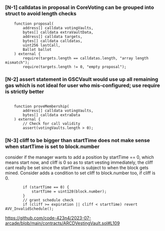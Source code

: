 ### [N-1] calldatas in proposal in CoreVoting can be grouped into struct to avoid length checks 

```solidity
    function proposal(
        address[] calldata votingVaults,
        bytes[] calldata extraVaultData,
        address[] calldata targets,
        bytes[] calldata calldatas,
        uint256 lastCall,
        Ballot ballot
    ) external {
        require(targets.length == calldatas.length, "array length mismatch");
        require(targets.length != 0, "empty proposal");
```

### [N-2] assert statement in GSCVault would use up all remaining gas which is not ideal for user who mis-configured; use require is strictly better 
```solidity

    function proveMembership(
        address[] calldata votingVaults,
        bytes[] calldata extraData
    ) external {
        // Check for call validity
        assert(votingVaults.length > 0);
```

### [N-3] cliff to be bigger than startTime does not make sense when startTime is set to block.number

consider if the manager wants to add a position by startTime == 0, which means start now, and cliff is 0 so as to start vesting immediately, the cliff cant really be set since the startTime is subject to when the block gets mined. Consider adds a condition to set cliff to block.number too, if cliff is 0.

```solidity
        if (startTime == 0) {
            startTime = uint128(block.number);
        }
        // grant schedule check
        if (cliff >= expiration || cliff < startTime) revert AVV_InvalidSchedule();
```

https://github.com/code-423n4/2023-07-arcade/blob/main/contracts/ARCDVestingVault.sol#L109